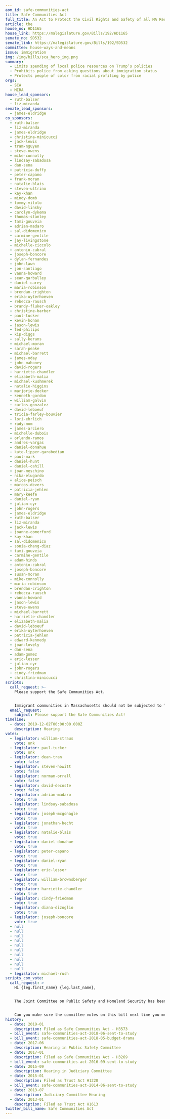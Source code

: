 ```yaml
---
aom_id: safe-communities-act
title: Safe Communities Act
full_title: An Act to Protect the Civil Rights and Safety of all MA Residents
article: the
house_no: HD1165
house_link: https://malegislature.gov/Bills/192/HD1165
senate_no: SD532
senate_link: https://malegislature.gov/Bills/192/SD532
committee: house-ways-and-means
issue: immigration
img: /img/bills/sca_hero_img.png
summary:
  - Limits spending of local police resources on Trump’s policies
  - Prohibits police from asking questions about immigration status
  - Protects people of color from racial profiling by police
orgs:
  - SCA
  - MIRA
house_lead_sponsors:
  - ruth-balser
  - liz-miranda
senate_lead_sponsors:
  - james-eldridge
co_sponsors:
  - ruth-balser
  - liz-miranda
  - james-eldridge
  - christina-minicucci
  - jack-lewis
  - tram-nguyen
  - steve-owens
  - mike-connolly
  - lindsay-sabadosa
  - dan-sena
  - patricia-duffy
  - peter-capano
  - frank-moran
  - natalie-blais
  - steven-ultrino
  - kay-khan
  - mindy-domb
  - tommy-vitolo
  - david-linsky
  - carolyn-dykema
  - thomas-stanley
  - tami-gouveia
  - adrian-madaro
  - sal-didomenico
  - carmine-gentile
  - jay-livingstone
  - michelle-ciccolo
  - antonio-cabral
  - joseph-boncore
  - dylan-fernandes
  - john-lawn
  - jon-santiago
  - vanna-howard
  - sean-garballey
  - daniel-carey
  - maria-robinson
  - brendan-crighton
  - erika-uyterhoeven
  - rebecca-rausch
  - brandy-fluker-oakley
  - christine-barber
  - paul-tucker
  - kevin-honan
  - jason-lewis
  - ted-philips
  - kip-diggs
  - sally-kerans
  - michael-moran
  - sarah-peake
  - michael-barrett
  - james-oday
  - john-mahoney
  - david-rogers
  - harriette-chandler
  - elizabeth-malia
  - michael-kushmerek
  - natalie-higgins
  - marjorie-decker
  - kenneth-gordon
  - william-galvin
  - carlos-gonzalez
  - david-leboeuf
  - tricia-farley-bouvier
  - lori-ehrlich
  - rady-mom
  - james-arciero
  - michelle-dubois
  - orlando-ramos
  - andres-vargas
  - daniel-donahue
  - kate-lipper-garabedian
  - paul-mark
  - daniel-hunt
  - daniel-cahill
  - joan-meschino
  - nika-elugardo
  - alice-peisch
  - marcos-devers
  - patricia-jehlen
  - mary-keefe
  - daniel-ryan
  - julian-cyr
  - john-rogers
  - james-eldridge
  - ruth-balser
  - liz-miranda
  - jack-lewis
  - joanne-comerford
  - kay-khan
  - sal-didomenico
  - sonia-chang-diaz
  - tami-gouveia
  - carmine-gentile
  - adam-hinds
  - antonio-cabral
  - joseph-boncore
  - susan-moran
  - mike-connolly
  - maria-robinson
  - brendan-crighton
  - rebecca-rausch
  - vanna-howard
  - jason-lewis
  - steve-owens
  - michael-barrett
  - harriette-chandler
  - elizabeth-malia
  - david-leboeuf
  - erika-uyterhoeven
  - patricia-jehlen
  - edward-kennedy
  - joan-lovely
  - dan-sena
  - adam-gomez
  - eric-lesser
  - julian-cyr
  - john-rogers
  - cindy-friedman
  - christina-minicucci
scripts:
  call_request: >-
    Please support the Safe Communities Act.


    Immigrant communities in Massachusetts should not be subjected to Trump's racist policies.
  email_request:
    subject: Please support the Safe Communities Act!
timeline:
  - date: 2019-12-02T00:00:00.000Z
    description: Hearing
votes:
  - legislator: william-straus
    vote: unk
  - legislator: paul-tucker
    vote: unk
  - legislator: dean-tran
    vote: false
  - legislator: steven-howitt
    vote: false
  - legislator: norman-orrall
    vote: false
  - legislator: david-decoste
    vote: false
  - legislator: adrian-madaro
    vote: true
  - legislator: lindsay-sabadosa
    vote: true
  - legislator: joseph-mcgonagle
    vote: true
  - legislator: jonathan-hecht
    vote: true
  - legislator: natalie-blais
    vote: true
  - legislator: daniel-donahue
    vote: true
  - legislator: peter-capano
    vote: true
  - legislator: daniel-ryan
    vote: true
  - legislator: eric-lesser
    vote: true
  - legislator: william-brownsberger
    vote: true
  - legislator: harriette-chandler
    vote: true
  - legislator: cindy-friedman
    vote: true
  - legislator: diana-dizoglio
    vote: true
  - legislator: joseph-boncore
    vote: true
  - null
  - null
  - null
  - null
  - null
  - null
  - null
  - null
  - null
  - null
  - legislator: michael-rush
scripts_com_vote:
  call_request: >
    Hi {leg.first_name} {leg.last_name},


    The Joint Committee on Public Safety and Homeland Security has been studying the Safe Communities Act since last year, we need action now!


    Can you make sure the committee votes on this bill next time you meet?
history:
  - date: 2019-01
    description: Filed as Safe Communities Act - H3573
  - bill_event: safe-communities-act-2018-06-sent-to-study
  - bill_event: safe-communities-act-2018-05-budget-drama
  - date: 2017-06
    description: Hearing in Public Safety Committee
  - date: 2017-01
    description: Filed as Safe Communities Act - H3269
  - bill_event: safe-communities-act-2016-09-sent-to-study
  - date: 2015-09
    description: Hearing in Judiciary Committee
  - date: 2015-01
    description: Filed as Trust Act H1228
  - bill_event: safe-communities-act-2014-06-sent-to-study
  - date: 2013-07
    description: Judiciary Committee Hearing
  - date: 2013-01
    description: Filed as Trust Act H1613
twitter_bill_name: Safe Communities Act
---
```

